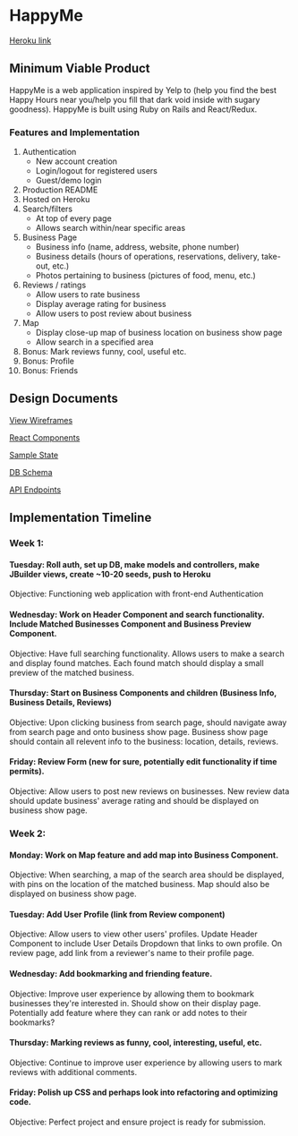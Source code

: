 # HappyMe
[Heroku link](https://happy-me.herokuapp.com/)

## Minimum Viable Product

HappyMe is a web application inspired by Yelp to (help you find the best Happy Hours near you/help you fill that dark void inside with sugary goodness). HappyMe is built using Ruby on Rails and React/Redux.

### Features and Implementation
1. Authentication
    * New account creation
    * Login/logout for registered users
    * Guest/demo login
2. Production README
3. Hosted on Heroku
4. Search/filters
    * At top of every page
    * Allows search within/near specific areas
5. Business Page
    * Business info (name, address, website, phone number)
    * Business details (hours of operations, reservations, delivery, take-out, etc.)
    * Photos pertaining to business (pictures of food, menu, etc.)
6. Reviews / ratings
    * Allow users to rate business
    * Display average rating for business
    * Allow users to post review about business
7. Map
    * Display close-up map of business location on business show page
    * Allow search in a specified area
8. Bonus: Mark reviews funny, cool, useful etc.
9. Bonus: Profile
10. Bonus: Friends

## Design Documents
[View Wireframes](wireframes)

[React Components](components.md)

[Sample State](sample-state.md)

[DB Schema](schema.md)

[API Endpoints](api-endpoints.md)

## Implementation Timeline
### Week 1:
#### Tuesday: Roll auth, set up DB, make models and controllers, make JBuilder views, create ~10-20 seeds, push to Heroku

Objective: Functioning web application with front-end Authentication

#### Wednesday: Work on Header Component and search functionality. Include Matched Businesses Component and Business Preview Component.

Objective: Have full searching functionality. Allows users to make a search and display found matches. Each found match should display a small preview of the matched business.

#### Thursday: Start on Business Components and children (Business Info, Business Details, Reviews)

Objective: Upon clicking business from search page, should navigate away from search page and onto business show page. Business show page should contain all relevent info to the business: location, details, reviews.

#### Friday: Review Form (new for sure, potentially edit functionality if time permits).

Objective: Allow users to post new reviews on businesses. New review data should update business' average rating and should be displayed on business show page.

### Week 2:
#### Monday: Work on Map feature and add map into Business Component.

Objective: When searching, a map of the search area should be displayed, with pins on the location of the matched business. Map should also be displayed on business show page.

#### Tuesday: Add User Profile (link from Review component)

Objective: Allow users to view other users' profiles. Update Header Component to include User Details Dropdown that links to own profile. On review page, add link from a reviewer's name to their profile page.

#### Wednesday: Add bookmarking and friending feature.

Objective: Improve user experience by allowing them to bookmark businesses they're interested in. Should show on their display page. Potentially add feature where they can rank or add notes to their bookmarks?

#### Thursday: Marking reviews as funny, cool, interesting, useful, etc.

Objective: Continue to improve user experience by allowing users to mark reviews with additional comments.

#### Friday: Polish up CSS and perhaps look into refactoring and optimizing code.

Objective: Perfect project and ensure project is ready for submission.
